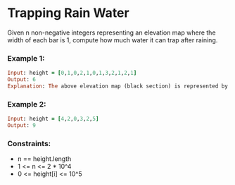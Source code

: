 # Trapping Rain Water

Given n non-negative integers representing an elevation map where the width of each bar is 1, compute how much water it can trap after raining.

### Example 1:
```ruby
Input: height = [0,1,0,2,1,0,1,3,2,1,2,1]
Output: 6
Explanation: The above elevation map (black section) is represented by array [0,1,0,2,1,0,1,3,2,1,2,1]. In this case, 6 units of rain water (blue section) are being trapped.
```
### Example 2:
```ruby
Input: height = [4,2,0,3,2,5]
Output: 9
```
### Constraints:

- n == height.length
- 1 <= n <= 2 * 10^4
- 0 <= height[i] <= 10^5

